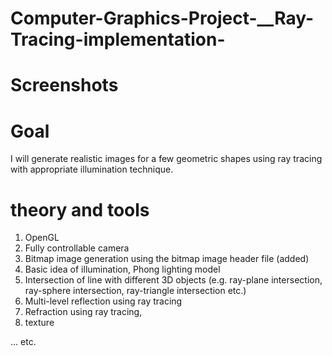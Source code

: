 # Computer-Graphics-Project-__Ray-Tracing-implementation-

# Screenshots


# Goal 

I  will generate realistic images for a few geometric shapes using ray tracing with appropriate illumination technique. 


# theory and tools

1. OpenGL 
2. Fully controllable camera 
3. Bitmap image generation using the bitmap image header file (added)
4. Basic idea of illumination, Phong lighting model
5. Intersection of line with different 3D objects (e.g. ray-plane intersection, ray-sphere
intersection, ray-triangle intersection etc.) 
6. Multi-level reflection using ray tracing 
7. Refraction using ray tracing, 
8. texture 

... etc. 



